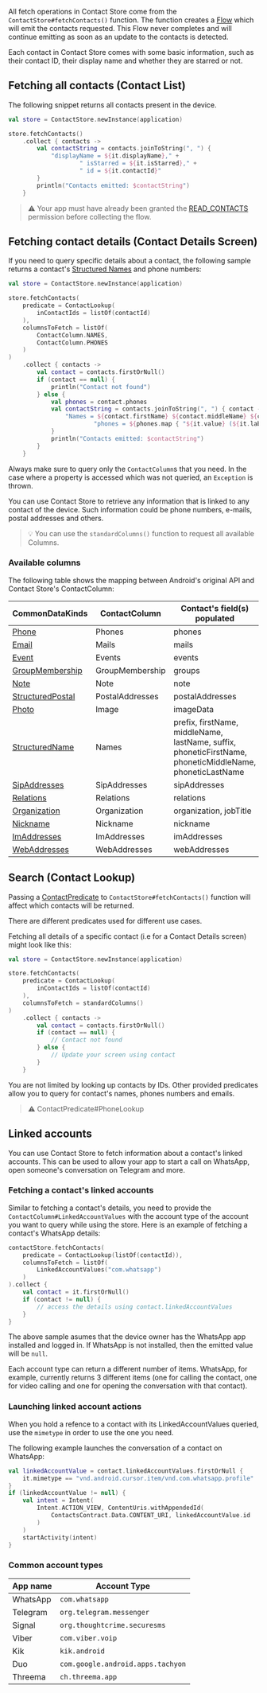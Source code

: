 All fetch operations in Contact Store come from the `ContactStore#fetchContacts()` function. The
function creates a [Flow](https://developer.android.com/kotlin/flow) which will emit the contacts
requested. This Flow never completes and will continue emitting as soon as an update to the contacts
is detected.

Each contact in Contact Store comes with some basic information, such as their contact ID, their
display name and whether they are starred or not.

## Fetching all contacts (Contact List)

The following snippet returns all contacts present in the device.

```kotlin
val store = ContactStore.newInstance(application)

store.fetchContacts()
    .collect { contacts ->
        val contactString = contacts.joinToString(", ") {
            "displayName = ${it.displayName}," +
                    " isStarred = ${it.isStarred}," +
                    " id = ${it.contactId}"
        }
        println("Contacts emitted: $contactString")
    }
```

> ⚠️ Your app must have already been granted the [READ_CONTACTS](https://developer.android.com/reference/android/Manifest.permission#READ_CONTACTS)
permission before collecting the flow.

## Fetching contact details (Contact Details Screen)

If you need to query specific details about a contact, the following sample returns a
contact's [Structured Names](https://developer.android.com/reference/android/provider/ContactsContract.CommonDataKinds.StructuredName)
and phone numbers:

```kotlin
val store = ContactStore.newInstance(application)

store.fetchContacts(
    predicate = ContactLookup(
        inContactIds = listOf(contactId)
    ),
    columnsToFetch = listOf(
        ContactColumn.NAMES,
        ContactColumn.PHONES
    )
)
    .collect { contacts ->
        val contact = contacts.firstOrNull()
        if (contact == null) {
            println("Contact not found")
        } else {
            val phones = contact.phones
            val contactString = contacts.joinToString(", ") { contact ->
                "Names = ${contact.firstName} ${contact.middleName} ${contact.lastName} " +
                        "phones = ${phones.map { "${it.value} (${it.label})" }}"
            }
            println("Contacts emitted: $contactString")
        }
    }
```

Always make sure to query only the `ContactColumn`s that you need. In the case where a property is
accessed which was not queried, an `Exception` is thrown.

You can use Contact Store to retrieve any information that is linked to any contact of the device.
Such information could be phone numbers, e-mails, postal addresses and others.

> 💡 You can use the `standardColumns()` function to request all available Columns.

### Available columns

The following table shows the mapping between Android's original API and Contact Store's
ContactColumn:

| CommonDataKinds | ContactColumn | Contact's field(s) populated |
| --- | --- | --- | 
| [Phone](https://developer.android.com/reference/android/provider/ContactsContract.CommonDataKinds.Phone) | Phones | phones |
| [Email](https://developer.android.com/reference/android/provider/ContactsContract.CommonDataKinds.Email) | Mails | mails |
| [Event](https://developer.android.com/reference/android/provider/ContactsContract.CommonDataKinds.Event) | Events | events |
| [GroupMembership](https://developer.android.com/reference/android/provider/ContactsContract.CommonDataKinds.GroupMembership) | GroupMembership | groups |
| [Note](https://developer.android.com/reference/android/provider/ContactsContract.CommonDataKinds.Note) | Note | note |
| [StructuredPostal](https://developer.android.com/reference/android/provider/ContactsContract.CommonDataKinds.StructuredPostal) | PostalAddresses | postalAddresses |
| [Photo](https://developer.android.com/reference/android/provider/ContactsContract.CommonDataKinds.Photo) | Image | imageData |
| [StructuredName](https://developer.android.com/reference/android/provider/ContactsContract.CommonDataKinds.StructuredName) | Names | prefix, firstName, middleName, lastName, suffix, phoneticFirstName, phoneticMiddleName, phoneticLastName |
| [SipAddresses](https://developer.android.com/reference/android/provider/ContactsContract.CommonDataKinds.SipAddress) | SipAddresses | sipAddresses |
| [Relations](https://developer.android.com/reference/android/provider/ContactsContract.CommonDataKinds.Relation) | Relations | relations |
| [Organization](https://developer.android.com/reference/android/provider/ContactsContract.CommonDataKinds.Organization) | Organization | organization, jobTitle |
| [Nickname](https://developer.android.com/reference/android/provider/ContactsContract.CommonDataKinds.Nickname) | Nickname | nickname |
| [ImAddresses](https://developer.android.com/reference/android/provider/ContactsContract.CommonDataKinds.Im) | ImAddresses | imAddresses |
| [WebAddresses](https://developer.android.com/reference/android/provider/ContactsContract.CommonDataKinds.Website) | WebAddresses | webAddresses |

## Search (Contact Lookup)

Passing
a [ContactPredicate](https://github.com/alexstyl/contactstore/blob/main/library/src/main/java/com/alexstyl/contactstore/ContactPredicate.kt)
to `ContactStore#fetchContacts()` function will affect which contacts will be returned.

There are different predicates used for different use cases.

Fetching all details of a specific contact (i.e for a Contact Details screen) might look like this:

```kotlin
val store = ContactStore.newInstance(application)

store.fetchContacts(
    predicate = ContactLookup(
        inContactIds = listOf(contactId)
    ),
    columnsToFetch = standardColumns()
)
    .collect { contacts ->
        val contact = contacts.firstOrNull()
        if (contact == null) {
            // Contact not found
        } else {
            // Update your screen using contact
        }
    }

```

You are not limited by looking up contacts by IDs. Other provided predicates allow you to query for
contact's names, phones numbers and emails.

> ⚠️ ContactPredicate#PhoneLookup

## Linked accounts

You can use Contact Store to fetch information about a contact's linked accounts. This can be used
to allow your app to start a call on WhatsApp, open someone's conversation on Telegram and more.

### Fetching a contact's linked accounts

Similar to fetching a contact's details, you need to provide the `ContactColumn#LinkedAccountValues`
with the account type of the account you want to query while using the store. Here is an example of
fetching a contact's WhatsApp details:

```kotlin
contactStore.fetchContacts(
    predicate = ContactLookup(listOf(contactId)),
    columnsToFetch = listOf(
        LinkedAccountValues("com.whatsapp")
    )
).collect {
    val contact = it.firstOrNull()
    if (contact != null) {
        // access the details using contact.linkedAccountValues
    }
}
```

The above sample asumes that the device owner has the WhatsApp app installed and logged in. If
WhatsApp is not installed, then the emitted value will be `null`.

Each account type can return a different number of items. WhatsApp, for example, currently returns 3
different items (one for calling the contact, one for video calling and one for opening the
conversation with that contact).

### Launching linked account actions

When you hold a refence to a contact with its LinkedAccountValues queried, use the `mimetype` in
order to use the one you need.

The following example launches the conversation of a contact on WhatsApp:

```kotlin
val linkedAccountValue = contact.linkedAccountValues.firstOrNull {
    it.mimetype == "vnd.android.cursor.item/vnd.com.whatsapp.profile"
}
if (linkedAccountValue != null) {
    val intent = Intent(
        Intent.ACTION_VIEW, ContentUris.withAppendedId(
            ContactsContract.Data.CONTENT_URI, linkedAccountValue.id
        )
    )
    startActivity(intent)
}
```

### Common account types

| App name | Account Type | 
| --- | --- | 
| WhatsApp | `com.whatsapp` | 
| Telegram | `org.telegram.messenger` | 
| Signal | `org.thoughtcrime.securesms` | 
| Viber | `com.viber.voip` | 
| Kik | `kik.android` | 
| Duo | `com.google.android.apps.tachyon` | 
| Threema | `ch.threema.app` | 
